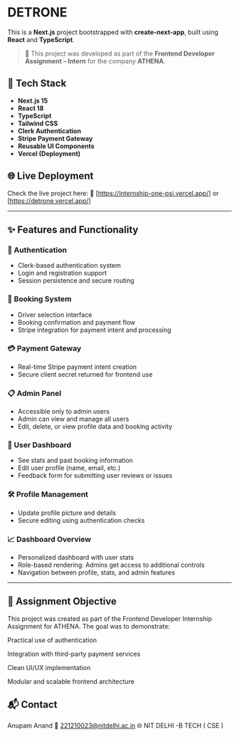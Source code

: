 # DETRONE

This is a **Next.js** project bootstrapped with **create-next-app**, built using **React** and **TypeScript**.

> 🏢 This project was developed as part of the **Frontend Developer Assignment – Intern** for the company **ATHENA**.

## 🚀 Tech Stack

* **Next.js 15**
* **React 18**
* **TypeScript**
* **Tailwind CSS**
* **Clerk Authentication**
* **Stripe Payment Gateway**
* **Reusable UI Components**
* **Vercel (Deployment)**

## 🌐 Live Deployment

Check the live project here:
🔗 [https://internship-one-psi.vercel.app/] or [https://detrone.vercel.app/]

---

## ✨ Features and Functionality

### 🔐 Authentication

* Clerk-based authentication system
* Login and registration support
* Session persistence and secure routing

### 📆 Booking System

* Driver selection interface
* Booking confirmation and payment flow
* Stripe integration for payment intent and processing

### 💳 Payment Gateway

* Real-time Stripe payment intent creation
* Secure client secret returned for frontend use

### 📋 Admin Panel

* Accessible only to admin users
* Admin can view and manage all users
* Edit, delete, or view profile data and booking activity

### 👤 User Dashboard

* See stats and past booking information
* Edit user profile (name, email, etc.)
* Feedback form for submitting user reviews or issues

### 🛠️ Profile Management

* Update profile picture and details
* Secure editing using authentication checks

### 📈 Dashboard Overview

* Personalized dashboard with user stats
* Role-based rendering: Admins get access to additional controls
* Navigation between profile, stats, and admin features

---

 
## 🎯 Assignment Objective
This project was created as part of the Frontend Developer Internship Assignment for ATHENA. The goal was to demonstrate:

Practical use of authentication

Integration with third-party payment services

Clean UI/UX implementation

Modular and scalable frontend architecture


## 📬 Contact
Anupam Anand
📧 221210023@nitdelhi.ac.in
🌐 NIT DELHI -B TECH ( CSE )
